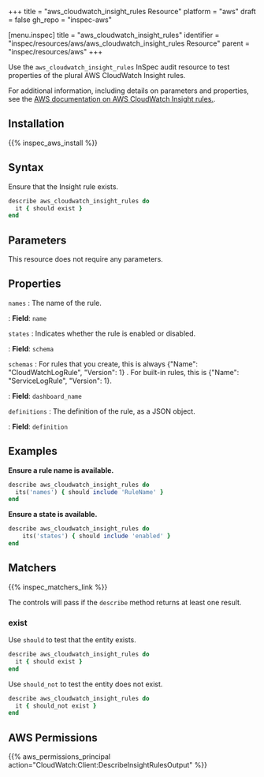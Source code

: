 +++
title = "aws_cloudwatch_insight_rules Resource"
platform = "aws"
draft = false
gh_repo = "inspec-aws"

[menu.inspec]
title = "aws_cloudwatch_insight_rules"
identifier = "inspec/resources/aws/aws_cloudwatch_insight_rules Resource"
parent = "inspec/resources/aws"
+++

Use the `aws_cloudwatch_insight_rules` InSpec audit resource to test properties of the plural AWS CloudWatch Insight rules.

For additional information, including details on parameters and properties, see the [AWS documentation on AWS CloudWatch Insight rules.](https://docs.aws.amazon.com/AWSCloudFormation/latest/UserGuide/aws-resource-cloudwatch-insightrule.html).

## Installation

{{% inspec_aws_install %}}

## Syntax

Ensure that the Insight rule exists.

```ruby
describe aws_cloudwatch_insight_rules do
  it { should exist }
end
```

## Parameters

This resource does not require any parameters.

## Properties

`names`
: The name of the rule.

: **Field**: `name`

`states`
: Indicates whether the rule is enabled or disabled.

: **Field**: `schema`

`schemas`
: For rules that you create, this is always {"Name": "CloudWatchLogRule", "Version": 1} . For built-in rules, this is {"Name": "ServiceLogRule", "Version": 1}.

: **Field**: `dashboard_name`

`definitions`
: The definition of the rule, as a JSON object.

: **Field**: `definition`

## Examples

**Ensure a rule name is available.**

```ruby
describe aws_cloudwatch_insight_rules do
  its('names') { should include 'RuleName' }
end
```

**Ensure a state is available.**

```ruby
describe aws_cloudwatch_insight_rules do
    its('states') { should include 'enabled' }
end
```

## Matchers

{{% inspec_matchers_link %}}

The controls will pass if the `describe` method returns at least one result.

### exist

Use `should` to test that the entity exists.

```ruby
describe aws_cloudwatch_insight_rules do
  it { should exist }
end
```

Use `should_not` to test the entity does not exist.

```ruby
describe aws_cloudwatch_insight_rules do
  it { should_not exist }
end
```

## AWS Permissions

{{% aws_permissions_principal action="CloudWatch:Client:DescribeInsightRulesOutput" %}}
